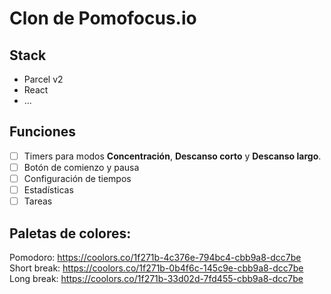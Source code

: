 # Clon de Pomofocus.io

## Stack

- Parcel v2
- React
- ...

## Funciones

- [ ] Timers para modos **Concentración**, **Descanso corto** y **Descanso largo**.
- [ ] Botón de comienzo y pausa
- [ ] Configuración de tiempos
- [ ] Estadísticas
- [ ] Tareas

## Paletas de colores:

Pomodoro: https://coolors.co/1f271b-4c376e-794bc4-cbb9a8-dcc7be
Short break: https://coolors.co/1f271b-0b4f6c-145c9e-cbb9a8-dcc7be
Long break: https://coolors.co/1f271b-33d02d-7fd455-cbb9a8-dcc7be
